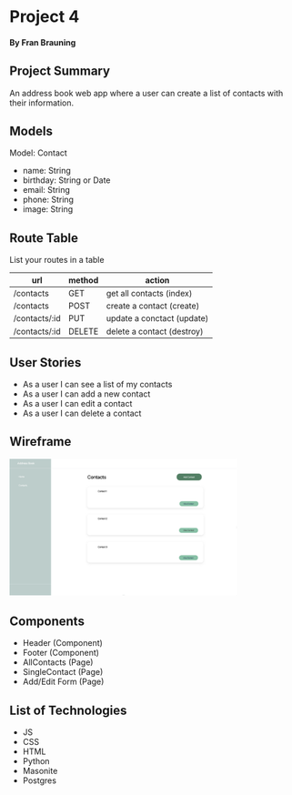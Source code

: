# Project 4
#### By Fran Brauning

## Project Summary

An address book web app where a user can create a list of contacts with their information.

## Models

Model: Contact

- name: String
- birthday: String or Date
- email: String
- phone: String
- image: String

## Route Table

List your routes in a table

| url | method | action |
|-----|--------|--------|
| /contacts | GET | get all contacts (index) |
| /contacts | POST | create a contact (create)|
| /contacts/:id | PUT | update a conctact (update)|
| /contacts/:id | DELETE | delete a contact (destroy)|

## User Stories

- As a user I can see a list of my contacts
- As a user I can add a new contact
- As a user I can edit a contact
- As a user I can delete a contact

## Wireframe

<img width="400px" src="img1.png" />

## Components

- Header (Component)
- Footer (Component)
- AllContacts (Page)
- SingleContact (Page)
- Add/Edit Form (Page)

## List of Technologies

- JS
- CSS
- HTML
- Python
- Masonite
- Postgres